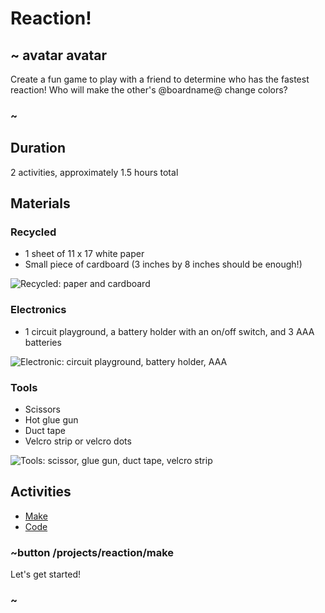 # Reaction!

## ~ avatar avatar 
Create a fun game to play with a friend to determine who has the fastest reaction! Who will make the other's @boardname@ change colors?
### ~ 

## Duration 

2 activities, approximately 1.5 hours total 

## Materials 

### Recycled 
* 1 sheet of 11 x 17 white paper 
* Small piece of cardboard (3 inches by 8 inches should be enough!)

![Recycled: paper and cardboard](/static/cp/projects/reaction/recycled.jpg)

### Electronics
* 1 circuit playground, a battery holder with an on/off switch, and 3 AAA batteries 

![Electronic: circuit playground, battery holder, AAA](/static/cp/projects/reaction/Electronic.jpg)

### Tools 
* Scissors 
* Hot glue gun 
* Duct tape 
* Velcro strip or velcro dots 

![Tools: scissor, glue gun, duct tape, velcro strip](/static/cp/projects/reaction/Tools.jpg)

## Activities 
* [Make](/projects/reaction/make)
* [Code](/projects/reaction/code)

### ~button /projects/reaction/make

Let's get started! 

### ~ 